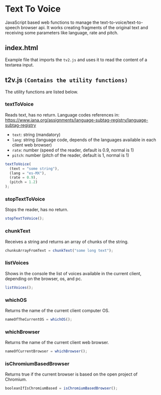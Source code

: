 # Text To Voice

JavaScript based web functions to manage the text-to-voice/text-to-speech browser api. It works creating fragments of the original text and receiving some parameters like language, rate and pitch.

## index.html

Example file that imports the `tv2.js` and uses it to read the content of a textarea input.

## t2v.js `(Contains the utility functions)`

The utility functions are listed below.

### textToVoice

Reads text, has no return.
Language codes references in: https://www.iana.org/assignments/language-subtag-registry/language-subtag-registry

- `text`: string (mandatory)
- `lang`: string (language code, depends of the languages available in each client web browser)
- `rate`: number (speed of the reader, default is 0.9, normal is 1)
- `pitch`: number (pitch of the reader, default is 1, normal is 1)

```js
textToVoice(
  (text = "some string"),
  (lang = "es-MX"),
  (rate = 0.9),
  (pitch = 1.2)
);
```

### stopTextToVoice

Stops the reader, has no return.

```js
stopTextToVoice();
```

### chunkText

Receives a string and returns an array of chunks of the string.

```js
chunksArrayFromText = chunkText("some long text");
```

### listVoices

Shows in the console the list of voices available in the current client, depending on the browser, os, and pc.

```js
listVoices();
```

### whichOS

Returns the name of the current client computer OS.

```js
nameOfTheCurrentOS = whichOS();
```

### whichBrowser

Returns the name of the current client web browser.

```js
nameOfCurrentBrowser = whichBrowser();
```

### isChromiumBasedBrowser

Returns true if the current browser is based on the open project of Chromium.

```js
booleanIfIsChromiumBased = isChromiumBasedBrowser();
```
